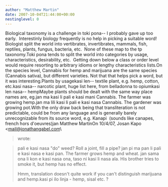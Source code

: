 ```yaml
---
author: "Matthew Martin"
date: 2007-10-04T21:44:00+00:00
nestinglevel: 0
---
```

Biological taxonomy is a challenge in toki pona--
 I probably gave up too early.  Interestinly biology frequently is no help in picking a suitable word!  Biologist split the world into vertibrates, invertibrates, mammals, fish, reptiles, plants, fungus, bacteria, etc.  None of these map to the tp taxonomy.Toki pona tends to split the world into categories by usage, characteristics, desirability, etc.  Getting down below a class or order level would require resorting to arbitrary idioms or lengthy characteristics lists.On the species level, Cannabis for hemp and marijuana are the same species (Cannabis sativa), but different varieties. Not that that helps pick a word, but it was interesting.Plants by usagekasi len--
 textile plant, e.g. hemp, cotton, etc.kasi nasa--
 narcotic plant, huge list here, from belladonna to opiumkasi len nasa--
 hempMaybe plants should be dealt with the same way place names are, eg.jan ma kasi li pali e kasi mani Cannabis. The farmer was growing hemp.jan ma lili kasi li pali e kasi nasa Cannabis. The gardener was growing pot.With the only draw back being that transliteration is not predictable, could be from any language and is generally barely unrecognizable from its source word, e.g. Kanapi  (sounds like canapes, french hors d'oeuvres)jan Matthew MartinOn 10/4/07, Josan Kapo <[mail@jonathangabel.com](mailto://mail@jonathangabel.com)\
> wrote:

> 
>pali e kasi nasa "do" weed? Roll a joint, fill a pipe?
> jan pi ma pan li pali e kasi nasa e kasi pan. The farmer grows hemp and
> wheat.
> jan sama ona li kon e kasi nasa ona, taso ni kasi li nasa ala. His brother
> tries to smoke it, but hemp has no effect.
> 
> Hmm, translation doesn't quite work if you can't distinguish marijuana and
> hemp.kasi pi ilo linja - hemp, sisal etc. ?